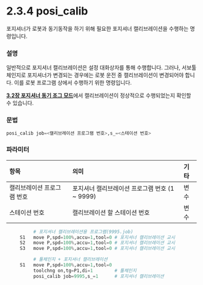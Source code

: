 ﻿# 2.3.4 posi_calib
포지셔너가 로봇과 동기동작을 하기 위해 필요한 포지셔너 캘리브레이션을 수행하는 명령입니다. 

### 설명
일반적으로 포지셔너 캘리브레이션은 설정 대화상자를 통해 수행합니다. 그러나, 서보툴 체인지로 포지셔너가 변경되는 경우에는 로봇 운전 중 캘리브레이션이 변경되어야 합니다. 이를 로봇 프로그램 상에서 수행하기 위한 명령입니다. 

[**3.2장 포지셔너 동기 조그 모드**](https://hrbook-hrc.web.app/#/view/doc-positioner-sync/korean/3-manual-operation/3-2-positioner-sync-jog-mode)에서 캘리브레이션이 정상적으로 수행되었는지 확인할 수 있습니다.

### 문법

```python
posi_calib job=<캘리브레이션 프로그램 번호>,s_=<스테이션 번호>
```

### 파라미터
<table>
  <thead>
    <tr>
      <th style="text-align:left">항목</th>
      <th style="text-align:left">의미</th>
      <th style="text-align:left">기타</th>
    </tr>
  </thead>
  <tbody>
    <tr>
      <td style="text-align:left">캘리브레이션 프로그램 번호</td>
      <td style="text-align:left">
        포지셔너 캘리브레이션 프로그램 번호
        (1 ~ 9999)
      </td>
      <td style="text-align:left">변수</td>
    </tr>
    <tr>
      <td style="text-align:left">스테이션 번호</td>
      <td style="text-align:left">
        캘리브레이션 할 스테이션 번호
      <td style="text-align:left">변수</td>
    </tr>
  </tbody>
</table>

```python
          # 포지셔너 캘리브레이션용 프로그램(9995.job)
     S1   move P,spd=100%,accu=1,tool=0 # 포지셔너 캘리브레이션 교시
     S2   move P,spd=100%,accu=1,tool=0 # 포지셔너 캘리브레이션 교시
     S3   move P,spd=100%,accu=1,tool=0 # 포지셔너 캘리브레이션 교시
```
```python
          # 툴체인지 + 포지셔너 캘리브레이션
     S1   move P,spd=100%,accu=1,tool=0 
          toolchng on,tg=P1,di=1        # 툴체인지
          posi_calib job=9995,s_=1      # 포지셔너 캘리브레이션
```
